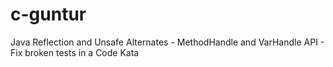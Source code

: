 # c-guntur
Java Reflection and Unsafe Alternates - MethodHandle and VarHandle API - Fix broken tests in a Code Kata
